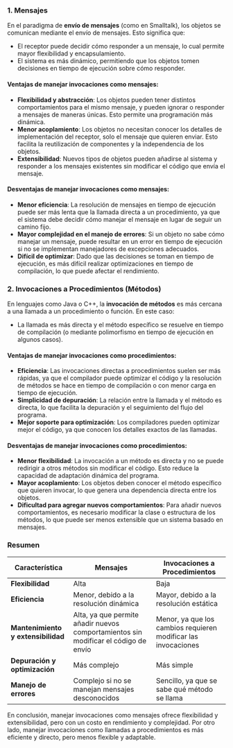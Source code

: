 ### 1. Mensajes

En el paradigma de **envío de mensajes** (como en Smalltalk), los objetos se comunican mediante el envío de mensajes. Esto significa que:
- El receptor puede decidir cómo responder a un mensaje, lo cual permite mayor flexibilidad y encapsulamiento.
- El sistema es más dinámico, permitiendo que los objetos tomen decisiones en tiempo de ejecución sobre cómo responder.
  
#### Ventajas de manejar invocaciones como mensajes:
- **Flexibilidad y abstracción**: Los objetos pueden tener distintos comportamientos para el mismo mensaje, y pueden ignorar o responder a mensajes de maneras únicas. Esto permite una programación más dinámica.
- **Menor acoplamiento**: Los objetos no necesitan conocer los detalles de implementación del receptor, solo el mensaje que quieren enviar. Esto facilita la reutilización de componentes y la independencia de los objetos.
- **Extensibilidad**: Nuevos tipos de objetos pueden añadirse al sistema y responder a los mensajes existentes sin modificar el código que envía el mensaje.

#### Desventajas de manejar invocaciones como mensajes:
- **Menor eficiencia**: La resolución de mensajes en tiempo de ejecución puede ser más lenta que la llamada directa a un procedimiento, ya que el sistema debe decidir cómo manejar el mensaje en lugar de seguir un camino fijo.
- **Mayor complejidad en el manejo de errores**: Si un objeto no sabe cómo manejar un mensaje, puede resultar en un error en tiempo de ejecución si no se implementan manejadores de excepciones adecuados.
- **Difícil de optimizar**: Dado que las decisiones se toman en tiempo de ejecución, es más difícil realizar optimizaciones en tiempo de compilación, lo que puede afectar el rendimiento.

### 2. Invocaciones a Procedimientos (Métodos)

En lenguajes como Java o C++, la **invocación de métodos** es más cercana a una llamada a un procedimiento o función. En este caso:
- La llamada es más directa y el método específico se resuelve en tiempo de compilación (o mediante polimorfismo en tiempo de ejecución en algunos casos).
  
#### Ventajas de manejar invocaciones como procedimientos:
- **Eficiencia**: Las invocaciones directas a procedimientos suelen ser más rápidas, ya que el compilador puede optimizar el código y la resolución de métodos se hace en tiempo de compilación o con menor carga en tiempo de ejecución.
- **Simplicidad de depuración**: La relación entre la llamada y el método es directa, lo que facilita la depuración y el seguimiento del flujo del programa.
- **Mejor soporte para optimización**: Los compiladores pueden optimizar mejor el código, ya que conocen los detalles exactos de las llamadas.

#### Desventajas de manejar invocaciones como procedimientos:
- **Menor flexibilidad**: La invocación a un método es directa y no se puede redirigir a otros métodos sin modificar el código. Esto reduce la capacidad de adaptación dinámica del programa.
- **Mayor acoplamiento**: Los objetos deben conocer el método específico que quieren invocar, lo que genera una dependencia directa entre los objetos.
- **Dificultad para agregar nuevos comportamientos**: Para añadir nuevos comportamientos, es necesario modificar la clase o estructura de los métodos, lo que puede ser menos extensible que un sistema basado en mensajes.

### Resumen

| Característica                  | Mensajes                              | Invocaciones a Procedimientos          |
|---------------------------------|---------------------------------------|----------------------------------------|
| **Flexibilidad**                | Alta                                  | Baja                                   |
| **Eficiencia**                  | Menor, debido a la resolución dinámica | Mayor, debido a la resolución estática |
| **Mantenimiento y extensibilidad** | Alta, ya que permite añadir nuevos comportamientos sin modificar el código de envío | Menor, ya que los cambios requieren modificar las invocaciones |
| **Depuración y optimización**   | Más complejo                          | Más simple                             |
| **Manejo de errores**           | Complejo si no se manejan mensajes desconocidos | Sencillo, ya que se sabe qué método se llama |

En conclusión, manejar invocaciones como mensajes ofrece flexibilidad y extensibilidad, pero con un costo en rendimiento y complejidad. Por otro lado, manejar invocaciones como llamadas a procedimientos es más eficiente y directo, pero menos flexible y adaptable.
